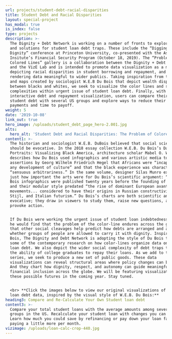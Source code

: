 ```yaml
---
url: projects/student-debt-racial-disparities
title: Student Debt and Racial Disparities
layout: special-project
has_modal: true
is_index: false
type: projects
description: >-
  The Dignity + Debt Network is working on a number of fronts to explore issues
  and solutions for student loan debt traps. These include the “Digging out With
  Dignity” conference at Princeton University, co-presented with the Aspen
  Insitute’s Financial Security Program (October 18, 2019). The “Problem of
  Colored Lines” gallery is a collaboration between the Dignity + Debt Network
  and the VizE Lab and is intended to promote data visualization as a medium for
  depicting racial disparities in student borrowing and repayment, and for
  rendering data meaningful to wider publics. Taking inspiration from the charts
  and maps created by sociologist W.E.B Du Bois that depict wealth disparities
  between blacks and whites, we seek to visualize the color lines and social
  complexities within urgent issue of student loan debt. Finally, with our
  interactive debt and repayment visualization, users can compare their own
  student debt with several US groups and explore ways to reduce their total
  payments and time to payoff.
weight: 5
date: '2019-10-08'
link_out: true
hero_image: /uploads/student_debt_page_hero-2.001.jpg
alts:
  hero_alt: 'Student Debt and Racial Disparities: The Problem of Colored Lines'
content1: >-
  The historian and sociologist W.E.B. DuBois believed that social science data
  should be evocative. In the 2018 essay collection W.E.B. Du Bois’s Data
  Portraits: Visualizing Black America, architecture scholar Mabel O. Wilson
  describes how Du Bois used infographics and various artistic media to counter
  assertions by Georg Wilhelm Friedrich Hegel that Africans were “incapable of
  any development of culture” and that the black experience was characterized by
  “sensuous arbitrariness.” In the same volume, designer Silas Munro explains
  just how important the arts were for Du Bois’s scientific argument: “The Du
  Bois infographics were published twenty years before the founding of Bauhaus,”
  and their modular style predated “the rise of dominant European avant-garde
  movements... considered to have their origins in Russian constructivism, De
  Stijl, and Italian futurism.” Du Bois’s charts are both scientific and
  evocative; they draw in viewers to study them, raise new questions, and to
  provoke action.


  If Du Bois were working the urgent issue of student loan indebtedness today,
  he would find that the problem of the color-line endures across the globe, and
  that other social cleavages help predict how debts are arranged and affect
  whether groups of people are allowed to carry it with dignity. Inspired by Du
  Bois, The Dignity and Debt Network is adopting the style of Du Bois to convey
  some of the contemporary research on how color-lines organize data on student
  loan debt. We also depict the wider social complexity of debt traps that shape
  the ability of college graduates to repay their loans. As we add to this
  series, we seek to produce a new set of public goods. These data
  visualizations can reveal structural areas where policy changes can be made.
  And they chart how dignity, respect, and autonomy can guide meaningful
  financial inclusion across the globe. We will be featuring visualizations of
  these possible futures in the coming year. Stay tuned.


  <br> **Click the images below to view our original visualizations of student
  loan debt data, inspired by the visual style of W.E.B. Du Bois:**
heading3: Compare and Re-Calculate Your Own Student loan debt
content3: >-
  Compare your total student loans with the average amounts among several social
  groups in the US. Recalculate your student loan with changes you can make now.
  Learn how much you could save by refinancing or pay down your loan faster by
  paying a little more per month. 
vizimage: /uploads/loan-calc-crop-440.jpg
---
```


